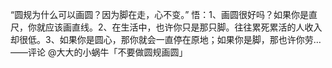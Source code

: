 “圆规为什么可以画圆？因为脚在走，心不变。” 悟：1、画圆很好吗？如果你是直尺，你就应该画直线。2、在生活中，也许你只是那只脚。往往累死累活的人收入却很低。3、如果你是圆心，那你就会一直停在原地；如果你是脚，那也许你劳…——评论 @大大的小蜗牛「不要做圆规画圆」​​​​
